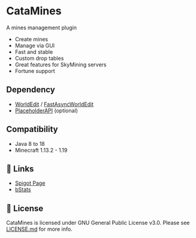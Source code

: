 # CataMines

A mines management plugin

- Create mines
- Manage via GUI
- Fast and stable
- Custom drop tables
- Great features for SkyMining servers
- Fortune support

## Dependency

- [WorldEdit](https://enginehub.org/worldedit/#downloads)
  / [FastAsyncWorldEdit](https://www.spigotmc.org/resources/13932)
- [PlaceholderAPI](https://www.spigotmc.org/resources/6245) (optional)

## Compatibility

- Java 8 to 18
- Minecraft 1.13.2 - 1.19

## 🔗 Links

- [Spigot Page](https://www.spigotmc.org/resources/96457)
- [bStats](https://bstats.org/plugin/bukkit/CataMines/12889)

## 📜 License

CataMines is licensed under GNU General Public License v3.0. Please
see [LICENSE.md](https://github.com/CatalysmRL/CataMines/blob/main/LICENCE.md) for more info.
